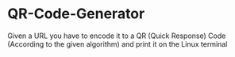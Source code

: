 # QR-Code-Generator
Given a URL you have to encode it to a QR (Quick Response) Code (According to the given algorithm) and print it on the Linux terminal
